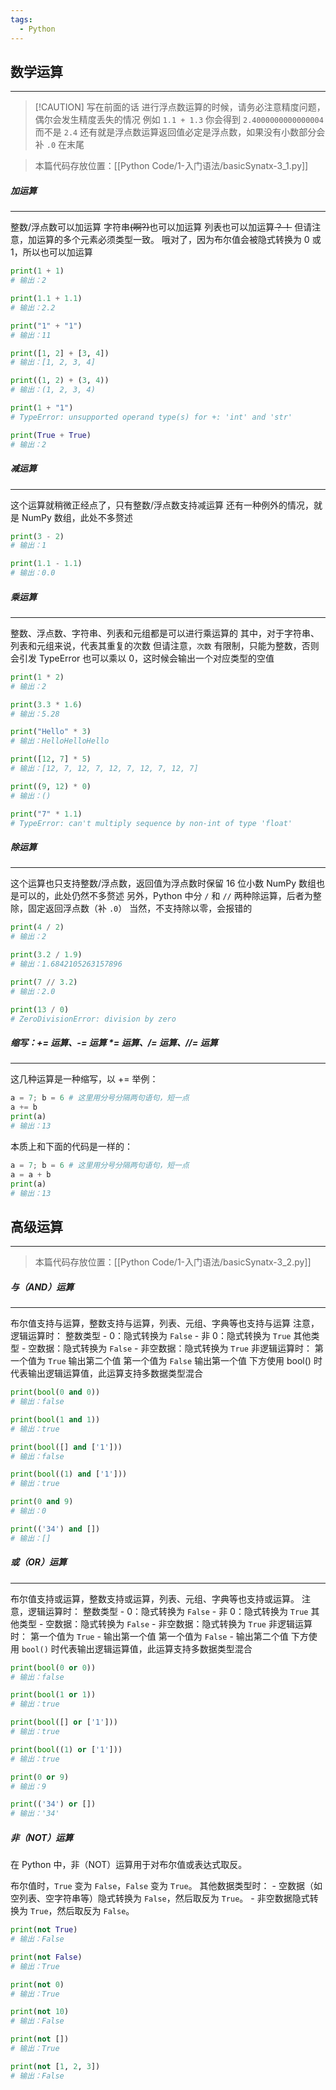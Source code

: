 ```yaml
---
tags:
  - Python
---
```

## 数学运算
---
> [!CAUTION] 写在前面的话
> 进行浮点数运算的时候，请务必注意精度问题，偶尔会发生精度丢失的情况
> 例如 `1.1 + 1.3` 你会得到 `2.4000000000000004` 而不是 `2.4`
> 还有就是浮点数运算返回值必定是浮点数，如果没有小数部分会补 `.0` 在末尾

>本篇代码存放位置：[[Python Code/1-入门语法/basicSynatx-3_1.py]]
##### 加运算
---
整数/浮点数可以加运算 字符串~~(啊?)~~也可以加运算 列表也可以加运算~~？！~~
但请注意，加运算的多个元素必须类型一致。
哦对了，因为布尔值会被隐式转换为 0 或 1，所以也可以加运算

```python
print(1 + 1)
# 输出：2

print(1.1 + 1.1)
# 输出：2.2

print("1" + "1")
# 输出：11

print([1, 2] + [3, 4])
# 输出：[1, 2, 3, 4]

print((1, 2) + (3, 4))
# 输出：(1, 2, 3, 4)

print(1 + "1")
# TypeError: unsupported operand type(s) for +: 'int' and 'str'

print(True + True)
# 输出：2
```

##### 减运算
---
这个运算就稍微正经点了，只有整数/浮点数支持减运算
还有一种例外的情况，就是 NumPy 数组，此处不多赘述

```python
print(3 - 2)
# 输出：1

print(1.1 - 1.1)
# 输出：0.0
```

##### 乘运算
---
整数、浮点数、字符串、列表和元组都是可以进行乘运算的
其中，对于字符串、列表和元组来说，代表其重复的次数
但请注意，`次数` 有限制，只能为整数，否则会引发 TypeError
也可以乘以 0，这时候会输出一个对应类型的空值

```python
print(1 * 2)
# 输出：2

print(3.3 * 1.6)
# 输出：5.28

print("Hello" * 3)
# 输出：HelloHelloHello

print([12, 7] * 5)
# 输出：[12, 7, 12, 7, 12, 7, 12, 7, 12, 7]

print((9, 12) * 0)
# 输出：()

print("7" * 1.1)
# TypeError: can't multiply sequence by non-int of type 'float'
```

##### 除运算
---
这个运算也只支持整数/浮点数，返回值为浮点数时保留 16 位小数
NumPy 数组也是可以的，此处仍然不多赘述
另外，Python 中分 `/` 和 `//` 两种除运算，后者为整除，固定返回浮点数（补 `.0`）
当然，不支持除以零，会报错的

```python
print(4 / 2)
# 输出：2

print(3.2 / 1.9)
# 输出：1.6842105263157896

print(7 // 3.2)
# 输出：2.0

print(13 / 0)
# ZeroDivisionError: division by zero
```
##### 缩写：+= 运算、-= 运算 \*= 运算、/= 运算、//= 运算
---
这几种运算是一种缩写，以 += 举例：

```python
a = 7; b = 6 # 这里用分号分隔两句语句，短一点
a += b
print(a)
# 输出：13
```

本质上和下面的代码是一样的：

```python
a = 7; b = 6 # 这里用分号分隔两句语句，短一点
a = a + b
print(a)
# 输出：13
```

## 高级运算
---
>本篇代码存放位置：[[Python Code/1-入门语法/basicSynatx-3_2.py]]
##### 与（AND）运算
---
布尔值支持与运算，整数支持与运算，列表、元组、字典等也支持与运算
注意，逻辑运算时：
    整数类型
        - 0：隐式转换为 `False`
        - 非 0：隐式转换为 `True`
    其他类型
        - 空数据：隐式转换为 `False`
        - 非空数据：隐式转换为 `True`
非逻辑运算时：
    第一个值为 `True`
        输出第二个值
    第一个值为 `False`
        输出第一个值
下方使用 bool() 时代表输出逻辑运算值，此运算支持多数据类型混合

```python
print(bool(0 and 0))
# 输出：false

print(bool(1 and 1))
# 输出：true

print(bool([] and ['1']))
# 输出：false

print(bool((1) and ['1']))
# 输出：true

print(0 and 9)
# 输出：0

print(('34') and [])
# 输出：[]
```

##### 或（OR）运算
---
布尔值支持或运算，整数支持或运算，列表、元组、字典等也支持或运算。
注意，逻辑运算时：
    整数类型
        - 0：隐式转换为 `False`
        - 非 0：隐式转换为 `True`
    其他类型
      - 空数据：隐式转换为 `False`
      - 非空数据：隐式转换为 `True`
非逻辑运算时：
    第一个值为 `True`
        - 输出第一个值
    第一个值为 `False`
        - 输出第二个值
下方使用 `bool()` 时代表输出逻辑运算值，此运算支持多数据类型混合

```python
print(bool(0 or 0))
# 输出：false

print(bool(1 or 1))
# 输出：true

print(bool([] or ['1']))
# 输出：true

print(bool((1) or ['1']))
# 输出：true

print(0 or 9)
# 输出：9

print(('34') or [])
# 输出：'34'
```

##### 非（NOT）运算

在 Python 中，非（NOT）运算用于对布尔值或表达式取反。

布尔值时，`True` 变为 `False`，`False` 变为 `True`。
其他数据类型时：
    - 空数据（如空列表、空字符串等）隐式转换为 `False`，然后取反为 `True`。
    - 非空数据隐式转换为 `True`，然后取反为 `False`。

```python
print(not True)
# 输出：False

print(not False)
# 输出：True

print(not 0)
# 输出：True

print(not 10)
# 输出：False

print(not [])
# 输出：True

print(not [1, 2, 3])
# 输出：False
```